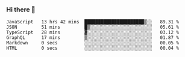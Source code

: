 ### Hi there 👋

<!-- - 🔭 I’m currently working on ...
- 🌱 I’m currently learning ...
- 👯 I’m looking to collaborate on ...
- 🤔 I’m looking for help with ...
- 💬 Ask me about ...
- 📫 How to reach me: ...
- 😄 Pronouns: ...
- ⚡ Fun fact: ... -->



<!--START_SECTION:waka-->

```text
JavaScript   13 hrs 42 mins  ██████████████████████▒░░   89.31 %
JSON         51 mins         █▒░░░░░░░░░░░░░░░░░░░░░░░   05.61 %
TypeScript   28 mins         ▓░░░░░░░░░░░░░░░░░░░░░░░░   03.12 %
GraphQL      17 mins         ▒░░░░░░░░░░░░░░░░░░░░░░░░   01.87 %
Markdown     0 secs          ░░░░░░░░░░░░░░░░░░░░░░░░░   00.05 %
HTML         0 secs          ░░░░░░░░░░░░░░░░░░░░░░░░░   00.04 %
```

<!--END_SECTION:waka-->
